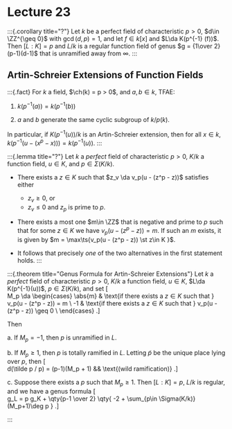 # Lecture 23

:::{.corollary title="?"}
Let $k$ be a perfect field of characteristic $p>0$, $d\in \ZZ^{\geq 0}$ with $\gcd(d, p) = 1$, and let $f\in k[x]$ and $L\da K(p^{-1} (f))$.
Then $[L:K] = p$ and $L/k$ is a regular function field of genus $g = {1\over 2}(p-1)(d-1)$ that is unramified away from $\infty$.
:::

## Artin-Schreier Extensions of Function Fields

:::{.fact}
For $k$ a field, $\ch(k) = p > 0$, and $a, b\in k$, TFAE:

1. $k(p^{-1}(a)) = k(p^{-1}(b))$

2. $a$ and $b$ generate the same cyclic subgroup of $k/p(k)$.

In particular, if $K(p^{-1}(u))/k$ is an Artin-Schreier extension, then for all $x\in k$, $k(p^{-1}(u - (x^p - x))) = k(p^{-1}(u))$.
:::

:::{.lemma title="?"}
Let $k$ a *perfect* field of characteristic $p>0$, $K/k$ a function field, $u\in K$, and $p\in \Sigma(K/k)$.

- There exists a $z\in K$ such that $z_v \da v_p(u - (z^p - z))$ satisfies either

  - $z_v \geq 0$, or
  - $z_v\leq 0$ and $z_p$ is prime to $p$.

- There exists a most one $m\in \ZZ$ that is negative and prime to $p$ such that for some $z\in K$ we have $v_p(u - (z^p - z)) = m$.
If such an $m$ exists, it is given by $m = \max\ts{v_p(u - (z^p - z)) \st z\in K }$.

- It follows that precisely *one* of the two alternatives in the first statement holds.
:::

:::{.theorem title="Genus Formula for Artin-Schreier Extensions"}
Let $k$ a *perfect* field of characteristic $p>0$, $K/k$ a function field, $u\in K$, $L\da K(p^{-1}(u))$, $p\in \Sigma(K/k)$, and set
\[  
M_p \da 
\begin{cases}
\abs{m} & \text{if there exists a $z\in K$ such that } v_p(u - (z^p - z)) = m \\
-1 & \text{if there exists a $z\in K$ such that } v_p(u - (z^p - z)) \geq 0 \\
\end{cases}
.\]

Then

a. If $M_p = -1$, then $p$ is unramified in $L$.

b. If $M_p \geq 1$, then $p$ is totally ramified in $L$.
  Letting $\tilde p$ be the unique place lying over $p$, then
  \[  
  d(\tilde p / p) = (p-1)(M_p + 1) && \text{(wild ramification)}
  .\]

c. Suppose there exists a $p$ such that $M_p \geq 1$.
  Then $[L: K] = p$, $L/k$ is regular, and we have a genus formula
  \[  
  g_L = p g_K + \qty{p-1 \over 2} \qty{ -2 + \sum_{p\in \Sigma(K/k)}(M_p+1)\deg p }
  .\]

:::




